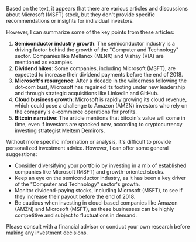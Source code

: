 Based on the text, it appears that there are various articles and discussions about Microsoft (MSFT) stock, but they don't provide specific recommendations or insights for individual investors.

However, I can summarize some of the key points from these articles:

1. **Semiconductor industry growth**: The semiconductor industry is a driving factor behind the growth of the "Computer and Technology" sector. Companies like Mellanox (MLNX) and Vishay (VIA) are mentioned as examples.
2. **Dividend hikes**: Some companies, including Microsoft (MSFT), are expected to increase their dividend payments before the end of 2018.
3. **Microsoft's resurgence**: After a decade in the wilderness following the dot-com bust, Microsoft has regained its footing under new leadership and through strategic acquisitions like LinkedIn and GitHub.
4. **Cloud business growth**: Microsoft is rapidly growing its cloud revenue, which could pose a challenge to Amazon (AMZN) investors who rely on the company's e-commerce operations for profits.
5. **Bitcoin narrative**: The article mentions that bitcoin's value will come in time, even if investors are spooked now, according to cryptocurrency investing strategist Meltem Demirors.

Without more specific information or analysis, it's difficult to provide personalized investment advice. However, I can offer some general suggestions:

* Consider diversifying your portfolio by investing in a mix of established companies like Microsoft (MSFT) and growth-oriented stocks.
* Keep an eye on the semiconductor industry, as it has been a key driver of the "Computer and Technology" sector's growth.
* Monitor dividend-paying stocks, including Microsoft (MSFT), to see if they increase their payout before the end of 2018.
* Be cautious when investing in cloud-based companies like Amazon (AMZN) and Microsoft (MSFT), as these businesses can be highly competitive and subject to fluctuations in demand.

Please consult with a financial advisor or conduct your own research before making any investment decisions.